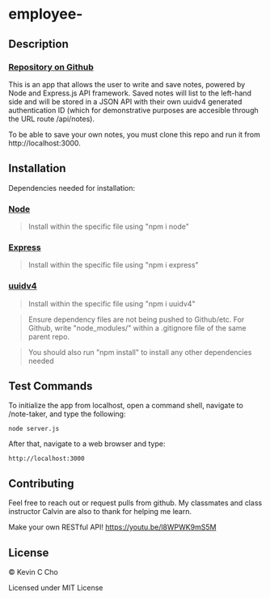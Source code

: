 # employee-
## Description

### [Repository on Github](https://github.com/kccho2254/employee-tracker)


This is an app that allows the user to write and save notes, powered by Node and Express.js API framework. Saved notes will list to the left-hand side and will be stored in a JSON API with their own uuidv4 generated authentication ID (which for demonstrative purposes are accesible through the URL route /api/notes). 

To be able to save your own notes, you must clone this repo and run it from http://localhost:3000.
## Installation

Dependencies needed for installation:

### [Node](https://nodejs.org/en/)
> Install within the specific file using "npm i node"
### [Express](https://expressjs.com/)
> Install within the specific file using "npm i express"
### [uuidv4](https://www.npmjs.com/package/uuidv4)
> Install within the specific file using "npm i uuidv4"

> Ensure dependency files are not being pushed to Github/etc. For Github, write "node_modules/" within a .gitignore file of the same parent repo. 

> You should also run "npm install" to install any other dependencies needed
## Test Commands

To initialize the app from localhost, open a command shell, navigate to /note-taker, and type the following:

`` node server.js
``

After that, navigate to a web browser and type:

``http://localhost:3000
``

## Contributing
Feel free to reach out or request pulls from github. My classmates and class instructor Calvin are also to thank for helping me learn.



Make your own RESTful API!
https://youtu.be/l8WPWK9mS5M
## License
© Kevin C Cho

Licensed under MIT License